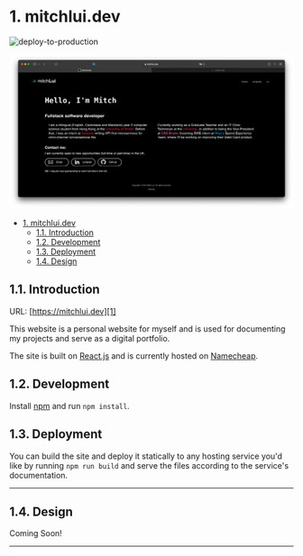 # 1. mitchlui.dev

![deploy-to-production](https://github.com/mitchLui/website/actions/workflows/build-and-deploy.yml/badge.svg)

![website](docs/website.png)

- [1. mitchlui.dev](#1-mitchluidev)
  - [1.1. Introduction](#11-introduction)
  - [1.2. Development](#12-development)
  - [1.3. Deployment](#13-deployment)
  - [1.4. Design](#14-design)

## 1.1. Introduction

URL: [https://mitchlui.dev][1]

This website is a personal website for myself and is used for documenting my projects and serve as a digital portfolio.

The site is built on [React.js][2] and is currently hosted on [Namecheap][3].

## 1.2. Development

Install [npm][4] and run `npm install`.

## 1.3. Deployment

You can build the site and deploy it statically to any hosting service you'd like by running `npm run build` and serve the files according to the service's documentation.

---

## 1.4. Design

Coming Soon!

---
[1]:https://mitchlui.dev
[2]:https://reactjs.org
[3]:https://www.namecheap.com
[4]:https://www.npmjs.com